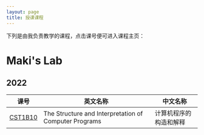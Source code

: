```yaml
---
layout: page
title: 授课课程
---
```

下列是由我负责教学的课程，点击课号便可进入课程主页：

# Maki's Lab

## 2022


| 课号| 英文名称 | 中文名称 |
|---|---|---|
| [CST1B10](/courses/cst1b10) | The Structure and Interpretation of Computer Programs | 计算机程序的构造和解释 |